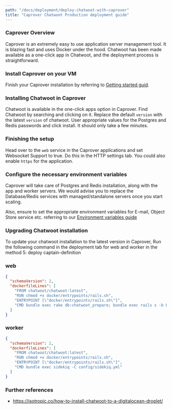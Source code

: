 ```yaml
---
path: "/docs/deployment/deploy-chatwoot-with-caprover"
title: "Caprover Chatwoot Production deployment guide"
---
```


### Caprover Overview

Caprover is an extremely easy to use application server management tool. It is blazing fast and uses Docker under the hood. Chatwoot has been made available as a one-click app in Chatwoot, and the deployment process is straightforward.

### Install Caprover on your VM

Finish your Caprover installation by referring to [Getting started guid](https://caprover.com/docs/get-started.html).

### Installing Chatwoot in Caprover

Chatwoot is available in the one-click apps option in Caprover. Find Chatwoot by searching and clicking on it. Replace the default `version` with the latest `version` of chatwoot. User appropriate values for the Postgres and Redis passwords and click install. It should only take a few minutes.

### Finishing the setup

Head over to the `web` service in the Caprover applications and set Websocket Support to true. Do this in the HTTP settings tab. You could also enable `https` for the application.

### Configure the necessary environment variables

Caprover will take care of Postgres and Redis installation, along with the app and worker servers. We would advise you to replace the Database/Redis services with managed/standalone servers once you start scaling.

Also, ensure to set the appropriate environment variables for E-mail, Object Store service etc. referring to our [Environment variables guide](./environment-variables)

### Upgrading Chatwoot installation

To update your chatwoot installation to the latest version in Caprover, Run the following command in the deployment tab for web and worker in the method 5: deploy captain-definition

### web

```json
{
  "schemaVersion": 2,
  "dockerfileLines": [
    "FROM chatwoot/chatwoot:latest",
    "RUN chmod +x docker/entrypoints/rails.sh",
    "ENTRYPOINT [\"docker/entrypoints/rails.sh\"]",
    "CMD bundle exec rake db:chatwoot_prepare; bundle exec rails s -b 0.0.0.0 -p 3000"
  ]
}
```

### worker
```json
{
  "schemaVersion": 2,
  "dockerfileLines": [
    "FROM chatwoot/chatwoot:latest",
    "RUN chmod +x docker/entrypoints/rails.sh",
    "ENTRYPOINT [\"docker/entrypoints/rails.sh\"]",
    "CMD bundle exec sidekiq -C config/sidekiq.yml"
  ]
}
```

### Further references

- https://isotropic.co/how-to-install-chatwoot-to-a-digitalocean-droplet/
